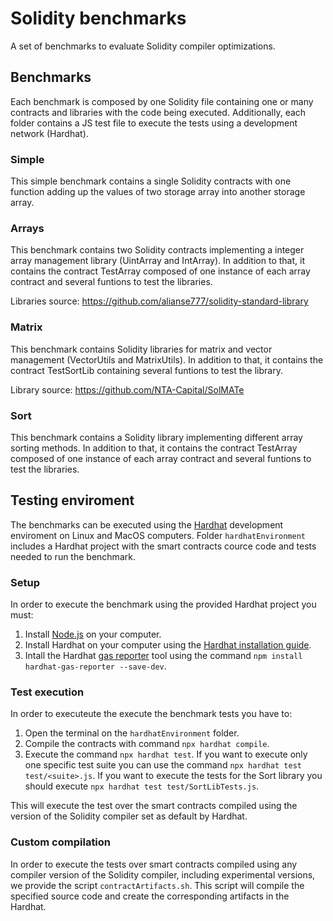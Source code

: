 # Solidity benchmarks

A set of benchmarks to evaluate Solidity compiler optimizations.

## Benchmarks

Each benchmark is composed by one Solidity file containing one or many contracts and libraries with the code being executed. Additionally, each folder contains a JS test file to execute the tests using a development network (Hardhat).

### Simple

This simple benchmark contains a single Solidity contracts with one function adding up the values of two storage array into another storage array.

### Arrays

This benchmark contains two Solidity contracts implementing a integer array management library (UintArray and IntArray). In addition to that, it contains the contract TestArray composed of one instance of each array contract and several funtions to test the libraries.

Libraries source: https://github.com/alianse777/solidity-standard-library

### Matrix

This benchmark contains Solidity libraries for matrix and vector management (VectorUtils and MatrixUtils). In addition to that, it contains the contract TestSortLib containing several funtions to test the library.

Library source: https://github.com/NTA-Capital/SolMATe

### Sort

This benchmark contains a Solidity library implementing different array sorting methods. In addition to that, it contains the contract TestArray composed of one instance of each array contract and several funtions to test the libraries.

## Testing enviroment

The benchmarks can be executed using the [Hardhat](https://hardhat.org) development enviroment on Linux and MacOS computers. Folder `hardhatEnvironment` includes a Hardhat project with the smart contracts cource code and tests needed to run the benchmark.

### Setup

In order to execute the benchmark using the provided Hardhat project you must:

1. Install [Node.js](https://nodejs.org/en) on your computer.
2. Install Hardhat on your computer using the [Hardhat installation guide](https://hardhat.org/hardhat-runner/docs/getting-started#installation).
3. Intall the Hardhat [gas reporter](https://www.npmjs.com/package/hardhat-gas-reporter) tool using the command `npm install hardhat-gas-reporter --save-dev`.

### Test execution

In order to executeute the execute the benchmark tests you have to:
1. Open the terminal on the `hardhatEnvironment` folder.
2. Compile the contracts with command `npx hardhat compile`.
3. Execute the command `npx hardhat test`. If you want to execute only one specific test suite you can use the command `npx hardhat test test/<suite>.js`. If you want to execute the tests for the Sort library you should execute `npx hardhat test test/SortLibTests.js`.

This will execute the test over the smart contracts compiled using the version of the Solidity compiler set as default by Hardhat.

### Custom compilation

In order to execute the tests over smart contracts compiled using any compiler version of the Solidity compiler, including experimental versions, we provide the script `contractArtifacts.sh`. This script will compile the specified source code and create the corresponding artifacts in the Hardhat.
